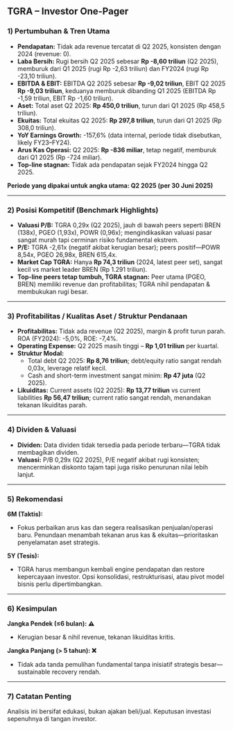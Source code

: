 ## TGRA – Investor One-Pager

### 1) Pertumbuhan & Tren Utama

- **Pendapatan:** Tidak ada revenue tercatat di Q2 2025, konsisten dengan 2024 (revenue: 0).  
- **Laba Bersih:** Rugi bersih Q2 2025 sebesar **Rp -8,60 triliun** (Q2 2025), memburuk dari Q1 2025 (rugi Rp -2,63 triliun) dan FY2024 (rugi Rp -23,10 triliun).  
- **EBITDA & EBIT:** EBITDA Q2 2025 sebesar **Rp -9,02 triliun**, EBIT Q2 2025 **Rp -9,03 triliun**, keduanya memburuk dibanding Q1 2025 (EBITDA Rp -1,59 triliun, EBIT Rp -1,60 triliun).  
- **Aset:** Total aset Q2 2025: **Rp 450,0 triliun**, turun dari Q1 2025 (Rp 458,5 triliun).  
- **Ekuitas:** Total ekuitas Q2 2025: **Rp 297,8 triliun**, turun dari Q1 2025 (Rp 308,0 triliun).  
- **YoY Earnings Growth:** -157,6% (data internal, periode tidak disebutkan, likely FY23–FY24).
- **Arus Kas Operasi:** Q2 2025: **Rp -836 miliar**, tetap negatif, memburuk dari Q1 2025 (Rp -724 miliar).
- **Top-line stagnan:** Tidak ada pendapatan sejak FY2024 hingga Q2 2025.

**Periode yang dipakai untuk angka utama: Q2 2025 (per 30 Juni 2025)**

---

### 2) Posisi Kompetitif (Benchmark Highlights)

- **Valuasi P/B:** TGRA 0,29x (Q2 2025), jauh di bawah peers seperti BREN (138x), PGEO (1,93x), POWR (0,96x); mengindikasikan valuasi pasar sangat murah tapi cerminan risiko fundamental ekstrem.
- **P/E:** TGRA -2,61x (negatif akibat kerugian besar); peers positif—POWR 8,54x, PGEO 26,98x, BREN 615,4x.
- **Market Cap TGRA:** Hanya **Rp 74,3 triliun** (2024, latest peer set), sangat kecil vs market leader BREN (Rp 1.291 triliun).
- **Top-line peers tetap tumbuh, TGRA stagnan:** Peer utama (PGEO, BREN) memiliki revenue dan profitabilitas; TGRA nihil pendapatan & membukukan rugi besar.

---

### 3) Profitabilitas / Kualitas Aset / Struktur Pendanaan

- **Profitabilitas:** Tidak ada revenue (Q2 2025), margin & profit turun parah. ROA (FY2024): -5,0%, ROE: -7,4%.  
- **Operating Expense:** Q2 2025 masih tinggi – **Rp 1,01 triliun** per kuartal.
- **Struktur Modal:**  
  - Total debt Q2 2025: **Rp 8,76 triliun**; debt/equity ratio sangat rendah 0,03x, leverage relatif kecil.
  - Cash and short-term investment sangat minim: **Rp 47 juta** (Q2 2025).
- **Likuiditas:** Current assets (Q2 2025): **Rp 13,77 triliun** vs current liabilities **Rp 56,47 triliun**; current ratio sangat rendah, menandakan tekanan likuiditas parah.

---

### 4) Dividen & Valuasi

- **Dividen:** Data dividen tidak tersedia pada periode terbaru—TGRA tidak membagikan dividen.
- **Valuasi:** P/B 0,29x (Q2 2025), P/E negatif akibat rugi konsisten; mencerminkan diskonto tajam tapi juga risiko penurunan nilai lebih lanjut.

---

### 5) Rekomendasi

**6M (Taktis):**
- Fokus perbaikan arus kas dan segera realisasikan penjualan/operasi baru. Penundaan menambah tekanan arus kas & ekuitas—prioritaskan penyelamatan aset strategis.

**5Y (Tesis):**
- TGRA harus membangun kembali engine pendapatan dan restore kepercayaan investor. Opsi konsolidasi, restrukturisasi, atau pivot model bisnis perlu dipertimbangkan.

---

### 6) Kesimpulan

**Jangka Pendek (≤6 bulan): ⚠️**
- Kerugian besar & nihil revenue, tekanan likuiditas kritis.
  
**Jangka Panjang (> 5 tahun): ❌**
- Tidak ada tanda pemulihan fundamental tanpa inisiatif strategis besar—sustainable recovery rendah.

---

### 7) Catatan Penting

Analisis ini bersifat edukasi, bukan ajakan beli/jual. Keputusan investasi sepenuhnya di tangan investor.